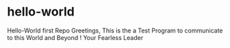 # hello-world
Hello-World first Repo
Greetings,
This is the a Test Program to communicate to this World and Beyond ! 
Your Fearless Leader
